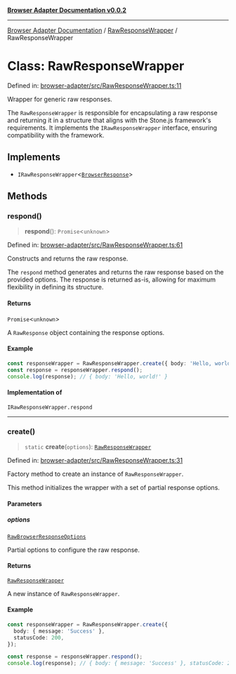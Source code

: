 [**Browser Adapter Documentation v0.0.2**](../../README.md)

***

[Browser Adapter Documentation](../../modules.md) / [RawResponseWrapper](../README.md) / RawResponseWrapper

# Class: RawResponseWrapper

Defined in: [browser-adapter/src/RawResponseWrapper.ts:11](https://github.com/stonemjs/browser-adapter/blob/4c992e1c0dfba4d1029b4789eb682027ed7245ee/src/RawResponseWrapper.ts#L11)

Wrapper for generic raw responses.

The `RawResponseWrapper` is responsible for encapsulating a raw response
and returning it in a structure that aligns with the Stone.js framework's requirements.
It implements the `IRawResponseWrapper` interface, ensuring compatibility with the framework.

## Implements

- `IRawResponseWrapper`\<[`BrowserResponse`](../../declarations/type-aliases/BrowserResponse.md)\>

## Methods

### respond()

> **respond**(): `Promise`\<`unknown`\>

Defined in: [browser-adapter/src/RawResponseWrapper.ts:61](https://github.com/stonemjs/browser-adapter/blob/4c992e1c0dfba4d1029b4789eb682027ed7245ee/src/RawResponseWrapper.ts#L61)

Constructs and returns the raw response.

The `respond` method generates and returns the raw response based on
the provided options. The response is returned as-is, allowing for
maximum flexibility in defining its structure.

#### Returns

`Promise`\<`unknown`\>

A `RawResponse` object containing the response options.

#### Example

```typescript
const responseWrapper = RawResponseWrapper.create({ body: 'Hello, world!' });
const response = responseWrapper.respond();
console.log(response); // { body: 'Hello, world!' }
```

#### Implementation of

`IRawResponseWrapper.respond`

***

### create()

> `static` **create**(`options`): [`RawResponseWrapper`](RawResponseWrapper.md)

Defined in: [browser-adapter/src/RawResponseWrapper.ts:31](https://github.com/stonemjs/browser-adapter/blob/4c992e1c0dfba4d1029b4789eb682027ed7245ee/src/RawResponseWrapper.ts#L31)

Factory method to create an instance of `RawResponseWrapper`.

This method initializes the wrapper with a set of partial response options.

#### Parameters

##### options

[`RawBrowserResponseOptions`](../../declarations/interfaces/RawBrowserResponseOptions.md)

Partial options to configure the raw response.

#### Returns

[`RawResponseWrapper`](RawResponseWrapper.md)

A new instance of `RawResponseWrapper`.

#### Example

```typescript
const responseWrapper = RawResponseWrapper.create({
  body: { message: 'Success' },
  statusCode: 200,
});

const response = responseWrapper.respond();
console.log(response); // { body: { message: 'Success' }, statusCode: 200 }
```
